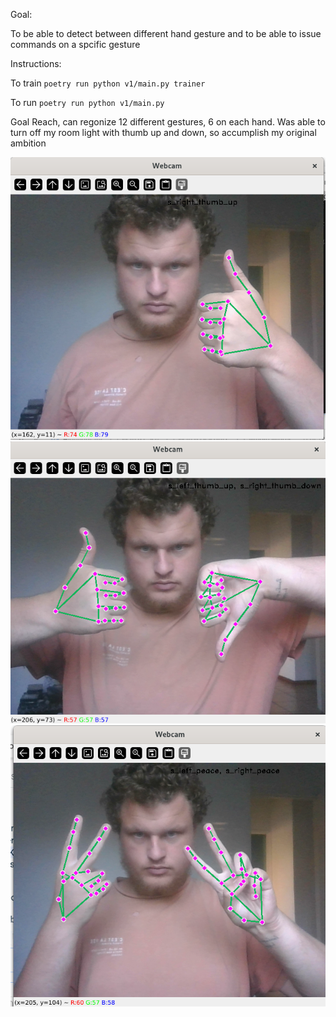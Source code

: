 Goal:

To be able to detect between different hand gesture and to be able to issue commands on a spcific gesture

Instructions:

To train
`poetry run python v1/main.py trainer`

To run
`poetry run python v1/main.py`

Goal Reach, can regonize 12 different gestures, 6 on each hand. Was able to turn off my room light with thumb up and down, so accumplish my original ambition

![](<assets/Screenshot from 2025-05-08 17-17-46.png>) ![](<assets/Screenshot from 2025-05-08 17-18-03.png>) ![](<assets/Screenshot from 2025-05-08 17-18-24.png>)